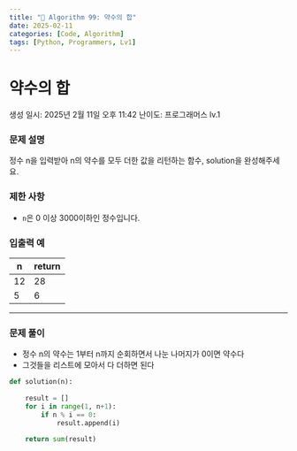 ```yaml
---
title: "🧠 Algorithm 99: 약수의 합"
date: 2025-02-11
categories: [Code, Algorithm]
tags: [Python, Programmers, Lv1]
---
```


# 약수의 합

생성 일시: 2025년 2월 11일 오후 11:42
난이도: 프로그래머스 lv.1

### **문제 설명**

정수 n을 입력받아 n의 약수를 모두 더한 값을 리턴하는 함수, solution을 완성해주세요.

### 제한 사항

- `n`은 0 이상 3000이하인 정수입니다.

### 입출력 예

| n | return |
| --- | --- |
| 12 | 28 |
| 5 | 6 |

---

### 문제 풀이

- 정수 n의 약수는 1부터 n까지 순회하면서 나눈 나머지가 0이면 약수다
- 그것들을 리스트에 모아서 다 더하면 된다

```python
def solution(n):
    
    result = []
    for i in range(1, n+1):
        if n % i == 0:
            result.append(i)

    return sum(result)
```